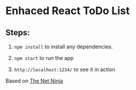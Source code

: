 # Enhaced React ToDo List

## Steps:
1. `npm install` to install any dependencies.

2. `npm start` to run the app

3. `http://localhost:1234/`  to see it in action


Based on [The Net Ninja](https://www.thenetninja.co.uk/)
